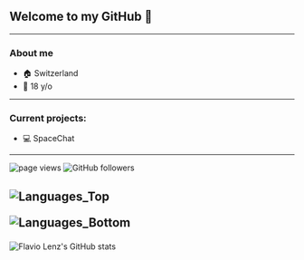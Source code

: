 ## Welcome to my GitHub 👋
---
### About me
  - 🏠 Switzerland
  - 🎂 18 y/o
---

### Current projects:
  - 💻 SpaceChat
---
<p align="left">
  <a>
    <img src="https://komarev.com/ghpvc/?username=flavio-lenz" alt="page views" />
  </a>
  <a>
    <img alt="GitHub followers" src="https://img.shields.io/github/followers/flavio-lenz">
  </a>
</p>

![Languages_Top](https://skillicons.dev/icons?i=html,css,js,ts,dotnet,angular,azure,docker,figma,github,idea,windows,linux)<p>
![Languages_Bottom](https://skillicons.dev/icons?i=markdown,notion,npm,nodejs,obsidian,powershell,vscode)<p>
---

![Flavio Lenz's GitHub stats](https://github-readme-stats.vercel.app/api?username=flavio-lenz&theme=blue-green&count_private=true&include_all_commits=true&show_icons=true&hide=prs,issues)
<br>
<!-- ![Top Langs](https://github-readme-stats.vercel.app/api/top-langs/?username=flavio-lenz&theme=blue-green&layout=compact) -->
